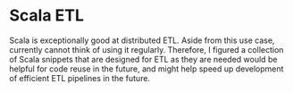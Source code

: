 # Scala ETL
Scala is exceptionally good at distributed ETL.  Aside from this use case, currently cannot think of using it regularly.  Therefore, I figured a collection of Scala snippets that are designed for ETL as they are needed would be helpful for code reuse in the future, and might help speed up development of efficient ETL pipelines in the future.
